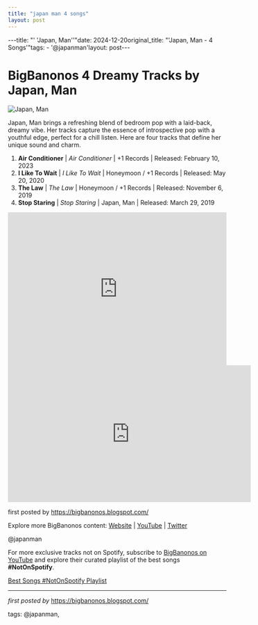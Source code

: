 ```yaml
---
title: "japan man 4 songs"
layout: post
---
```

---title: "' 'Japan, Man''"date: 2024-12-20original_title: "'Japan, Man - 4 Songs'"tags:  - '@japanman'layout: post---<h1>BigBanonos 4 Dreamy Tracks by Japan, Man</h1><img src="https://i1.sndcdn.com/artworks-IO46xMQvUzYVEtY6-dT194w-t240x240.jpg" alt="Japan, Man"> <p>Japan, Man brings a refreshing blend of bedroom pop with a laid-back, dreamy vibe. Her tracks capture the essence of introspective pop with a youthful edge, perfect for a chill listen. Here are four tracks that define her unique sound and charm.</p> <ol> <li><strong>Air Conditioner</strong> | <em>Air Conditioner</em> | +1 Records | Released: February 10, 2023</li> <li><strong>I Like To Wait</strong> | <em>I Like To Wait</em> | Honeymoon / +1 Records | Released: May 20, 2020</li> <li><strong>The Law</strong> | <em>The Law</em> | Honeymoon / +1 Records | Released: November 6, 2019</li> <li><strong>Stop Staring</strong> | <em>Stop Staring</em> | Japan, Man | Released: March 29, 2019</li></ol> <div> <iframe src="https://open.spotify.com/embed/playlist/3AuiZKFSnJczEirvt5KmoW?utm_source=generator" width="100%" height="352" frameborder="0" allowfullscreen="" allow="autoplay; clipboard-write; encrypted-media; fullscreen; picture-in-picture" loading="lazy"></iframe></div><iframe allow="accelerometer; autoplay; encrypted-media; gyroscope; picture-in-picture" allowfullscreen="" frameborder="0" height="315" src="https://www.youtube.com/embed/videoseries?list=PLtuNtuTatqI0FxM2OLFgGtHEG_iwMXN4B" width="560"></iframe> <p>first posted by <a href="https://bigbanonos.blogspot.com/">https://bigbanonos.blogspot.com/</a></p> <div> <p>Explore more BigBanonos content: <a href="https://bigbanonos.blogspot.com/">Website</a> | <a href="https://www.youtube.com/@BigBanonos">YouTube</a> | <a href="https://x.com/bigbanonos">Twitter</a></p></div> <!-- Tags --><p>@japanman</p><!--Subscribe and Playlist Links--><div>    <p>For more exclusive tracks not on Spotify, subscribe to <a href="https://www.youtube.com/@BigBanonos" target="_blank">BigBanonos on YouTube</a> and explore their curated playlist of the best songs <strong>#NotOnSpotify</strong>.</p>    <p><a href="https://www.youtube.com/playlist?list=PLtuNtuTatqI0kFahUCbtbfenC_ET5O_tr" target="_blank">Best Songs #NotOnSpotify Playlist<br /></a></p></div><hr /><p><em>first posted by</em> <a href="https://bigbanonos.blogspot.com/" rel="noopener" target="_new">https://bigbanonos.blogspot.com/</a></p><p>tags: @japanman,</p>